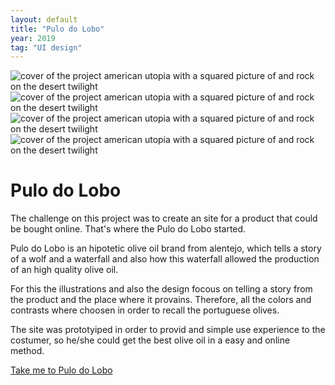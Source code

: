 ```yaml
---
layout: default
title: "Pulo do Lobo"
year: 2019
tag: "UI design"
---
```


<div class="slider">
	<img src="{{ site.baseurl }}/assets/images/pulo_do_lobo/1.png" alt="cover of the project american utopia with a squared picture of and rock on the desert twilight">
	<img src="{{ site.baseurl }}/assets/images/pulo_do_lobo/2.png" alt="cover of the project american utopia with a squared picture of and rock on the desert twilight">
	<img src="{{ site.baseurl }}/assets/images/pulo_do_lobo/3.png" alt="cover of the project american utopia with a squared picture of and rock on the desert twilight">
	<img src="{{ site.baseurl }}/assets/images/pulo_do_lobo/4.png" alt="cover of the project american utopia with a squared picture of and rock on the desert twilight">
</div>

<h1>Pulo do Lobo</h1>

<p>The challenge on this project was to create an site for a product that could be bought online. That's where the Pulo do Lobo started.</p>
<p>Pulo do Lobo is an hipotetic olive oil brand from alentejo, which tells a story of a wolf and a waterfall and also how this waterfall allowed the production of an high quality olive oil.</p>
<p>For this the illustrations and also the design focous on telling a story from the product and the place where it provains. Therefore, all the colors and contrasts where choosen in order to recall the portuguese olives.</p>
<p>The site was prototyiped in order to provid and simple use experience to the costumer, so he/she could get the best olive oil in a easy and online method.</p>

<a href="https://www.google.com/maps/place/Pulo+do+Lobo/@37.8041667,-7.6357998,17z/data=!3m1!4b1!4m5!3m4!1s0xd10866d4983b2ad:0xdb05208910b15881!8m2!3d37.8041667!4d-7.6336111">Take me to Pulo do Lobo</a>